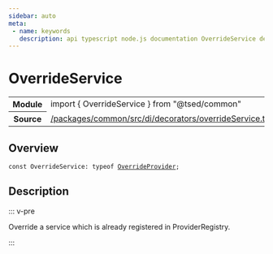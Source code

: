 ```yaml
---
sidebar: auto
meta:
 - name: keywords
   description: api typescript node.js documentation OverrideService decorator
---
```

# OverrideService <Badge text="Decorator" type="decorator"/>
<!-- Summary -->
<section class="symbol-info"><table class="is-full-width"><tbody><tr><th>Module</th><td><div class="lang-typescript"><span class="token keyword">import</span> { OverrideService }&nbsp;<span class="token keyword">from</span>&nbsp;<span class="token string">"@tsed/common"</span></div></td></tr><tr><th>Source</th><td><a href="https://github.com/Romakita/ts-express-decorators/blob/v4.31.9/packages/common/src/di/decorators/overrideService.ts#L0-L0">/packages/common/src/di/decorators/overrideService.ts</a></td></tr></tbody></table></section>

<!-- Overview -->
## Overview


<pre><code class="typescript-lang "><span class="token keyword">const</span> OverrideService<span class="token punctuation">:</span> typeof <a href="/api/common/di/decorators/OverrideProvider.html"><span class="token">OverrideProvider</span></a><span class="token punctuation">;</span></code></pre>



<!-- Description -->
## Description

::: v-pre

Override a service which is already registered in ProviderRegistry.

:::